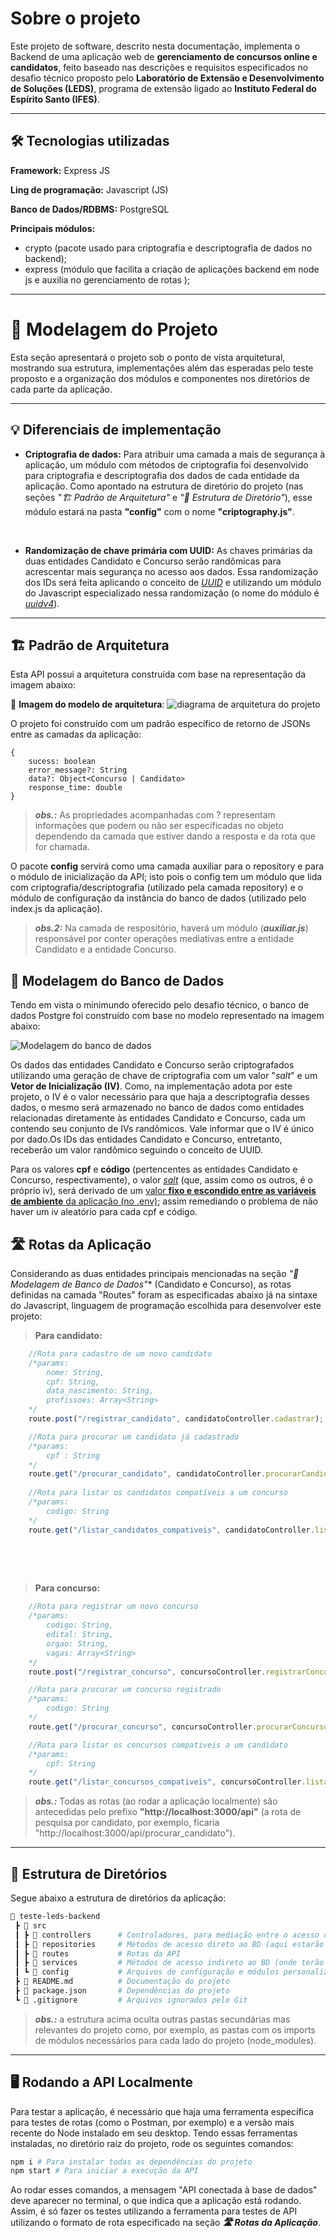 # Sobre o projeto
Este projeto de software, descrito nesta documentação, implementa o Backend de uma aplicação web de **gerenciamento de concursos online e candidatos**, feito baseado nas descrições e requisitos especificados no desafio técnico proposto pelo **Laboratório de Extensão e Desenvolvimento de Soluções (LEDS)**, programa de extensão ligado ao **Instituto Federal do Espírito Santo (IFES)**.

---

## 🛠️ Tecnologias utilizadas


**Framework:** Express JS


**Ling de programação:** Javascript (JS)

**Banco de Dados/RDBMS:** PostgreSQL

**Principais módulos:**

- crypto (pacote usado para criptografia e descriptografia de dados no backend); 
- express (módulo que facilita a criação de aplicações backend em node js e auxilia no gerenciamento de rotas );

---

# 📌 Modelagem do Projeto
Esta seção apresentará o projeto sob o ponto de vista arquitetural, mostrando sua estrutura, implementações além das esperadas pelo teste proposto e a organização dos módulos e componentes nos diretórios de cada parte da aplicação.


---


## 💡 Diferenciais de implementação

- **Criptografia de dados:** Para atribuir uma camada a mais de segurança à aplicação, um módulo com métodos de criptografia foi desenvolvido para criptografia e descriptografia dos dados de cada entidade da aplicação. Como apontado na estrutura de diretório do projeto (nas seções *"🏗 Padrão de Arquitetura"* e *"📁 Estrutura de Diretório"*), esse módulo estará na pasta **"config"** com o nome **"criptography.js"**.
<br>

- **Randomização de chave primária com UUID:** As chaves primárias da duas entidades Candidato e Concurso serão randômicas para acrescentar mais segurança no acesso aos dados. Essa randomização dos IDs será feita aplicando o conceito de <u>*UUID*</u> e utilizando um módulo do Javascript especializado nessa randomização (o nome do módulo é <u>*uuidv4*</u>).

---

## 🏗 Padrão de Arquitetura
Esta API possui a arquitetura construída com base na representação da imagem abaixo:

📌 **Imagem do modelo de arquitetura**:
![diagrama de arquitetura do projeto](https://i.imgur.com/X7EH5jz.png)

O projeto foi construído com um padrão específico de retorno de JSONs entre as camadas da aplicação:

```
{
    sucess: boolean
    error_message?: String
    data?: Object<Concurso | Candidato>
    response_time: double
}

```
> ***obs.:*** As propriedades acompanhadas com ? representam informações que podem ou não ser especificadas no objeto dependendo da camada que estiver dando a resposta e da rota que for chamada.

O pacote **config** servirá como uma camada auxiliar para o repository e para o módulo de inicialização da API; isto pois o config tem um módulo que lida com criptografia/descriptografia (utilizado pela camada repository) e o módulo de configuração da instância do banco de dados (utilizado pelo index.js da aplicação).

> ***obs.2:*** Na camada de respositório, haverá um módulo (***auxiliar.js***) responsável por conter operações mediativas entre a entidade Candidato e a entidade Concurso. 


## 🐘 Modelagem do Banco de Dados

Tendo em vista o minimundo oferecido pelo desafio técnico, o banco de dados Postgre foi construído com base no modelo representado na imagem abaixo:

![Modelagem do banco de dados](https://i.imgur.com/f6uLfv3.png)

Os dados das entidades Candidato e Concurso serão criptografados utilizando uma geração de chave de criptografia com um valor "*salt*" e um **Vetor de Inicialização (IV)**. Como, na implementação adota por este projeto, o IV é o valor necessário para que haja a descriptografia desses dados, o mesmo será armazenado no banco de dados como entidades relacionadas diretamente às entidades Candidato e Concurso, cada um contendo seu conjunto de IVs randômicos. Vale informar que o IV é único por dado.Os IDs das entidades Candidato e Concurso, entretanto, receberão um valor randômico seguindo o conceito de UUID.

Para os valores **cpf** e **código** (pertencentes as entidades Candidato e Concurso, respectivamente), o valor <u>*salt*</u> (que, assim como os outros, é o próprio iv), será derivado de um <u>valor **fixo e escondido entre as variáveis de ambiente** da aplicação (no .env)</u>; assim remediando o problema de não haver um iv aleatório para cada cpf e código.



## 🛣️ Rotas da Aplicação

Considerando as duas entidades principais mencionadas na seção *"🐘 Modelagem de Banco de Dados"** (Candidato e Concurso), as rotas definidas na camada "Routes" foram as especificadas abaixo já na sintaxe do Javascript, linguagem de programação escolhida para desenvolver este projeto:
<br>
> **Para candidato:**
```javascript
    //Rota para cadastro de um novo candidato
    /*params:
        nome: String,
        cpf: String,
        data_nascimento: String,
        profissoes: Array<String>
    */
    route.post("/registrar_candidato", candidatoController.cadastrar);

    //Rota para procurar um candidato já cadastrado
    /*params:
        cpf : String
    */
    route.get("/procurar_candidato", candidatoController.procurarCandidato);
    
    //Rota para listar os candidatos compatíveis a um concurso
    /*params:
        codigo: String
    */
    route.get("/listar_candidatos_compativeis", candidatoController.listarCandidatosCompativeis);
    
```

<br><br>

> **Para concurso:**
```javascript
    //Rota para registrar um novo concurso
    /*params:
        codigo: String,
        edital: String,
        orgao: String,
        vagas: Array<String>
    */
    route.post("/registrar_concurso", concursoController.registrarConcurso);

    //Rota para procurar um concurso registrado
    /*params:
        codigo: String
    */
    route.get("/procurar_concurso", concursoController.procurarConcurso);

    //Rota para listar os concursos compativeis a um candidato
    /*params:
        cpf: String
    */
    route.get("/listar_concursos_compativeis", concursoController.listarConcursosCompativeis);

```
>***obs.:*** Todas as rotas (ao rodar a aplicação localmente) são antecedidas pelo prefixo **"http://localhost:3000/api"**
>(a rota de pesquisa por candidato, por exemplo, ficaria "http://localhost:3000/api/procurar_candidato").
---

## 📁 Estrutura de Diretórios 
Segue abaixo a estrutura de diretórios da aplicação:

```bash
📂 teste-leds-backend
 ┣ 📂 src
 ┃ ┣ 📂 controllers      # Controladores, para mediação entre o acesso da rota pelo front e as camadas de acesso ao banco de dados  
 ┃ ┣ 📂 repositories     # Métodos de acesso direto ao BD (aqui estarão as consultas SQL)
 ┃ ┣ 📂 routes           # Rotas da API   
 ┃ ┣ 📂 services         # Métodos de acesso indireto ao BD (onde terão as regras de negócio e controle de retorno de status)
 ┃ ┗ 📂 config           # Arquivos de configuração e módulos personalizados (ex.: database e criptography)
 ┣ 📜 README.md          # Documentação do projeto
 ┣ 📜 package.json       # Dependências do projeto
 ┗ 📜 .gitignore         # Arquivos ignorados pelo Git
```

>***obs.:*** a estrutura acima oculta outras pastas secundárias mas relevantes do projeto como, por exemplo, as pastas com os imports de módulos necessários para cada lado do projeto (node_modules).

---

## 🖥️ Rodando a API Localmente

Para testar a aplicação, é necessário que haja uma ferramenta específica para testes de rotas (como o Postman, por exemplo) 
e a versão mais recente do Node instalado em seu desktop. Tendo essas ferramentas instaladas, no diretório raiz do projeto, rode os seguintes comandos:

```bash
npm i # Para instalar todas as dependências do projeto
npm start # Para iniciar a execução da API
```

Ao rodar esses comandos, a mensagem "API conectada à base de dados" deve aparecer no terminal, o que indica que a aplicação está rodando.
Assim, é só fazer os testes utilizando a ferramenta para testes de API utilizando o formato de rota especificado na seção ***🛣️ Rotas da Aplicação***.

